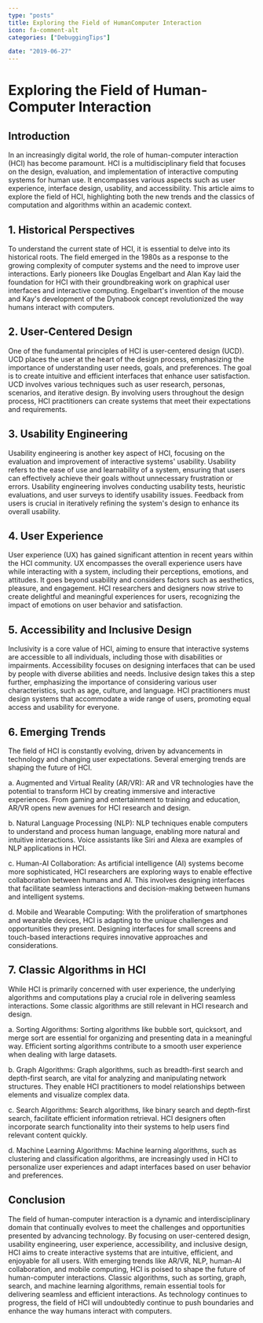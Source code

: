 ```yaml
---
type: "posts"
title: Exploring the Field of HumanComputer Interaction
icon: fa-comment-alt
categories: ["DebuggingTips"]

date: "2019-06-27"
---
```




# Exploring the Field of Human-Computer Interaction

## Introduction

In an increasingly digital world, the role of human-computer interaction (HCI) has become paramount. HCI is a multidisciplinary field that focuses on the design, evaluation, and implementation of interactive computing systems for human use. It encompasses various aspects such as user experience, interface design, usability, and accessibility. This article aims to explore the field of HCI, highlighting both the new trends and the classics of computation and algorithms within an academic context.

## 1. Historical Perspectives

To understand the current state of HCI, it is essential to delve into its historical roots. The field emerged in the 1980s as a response to the growing complexity of computer systems and the need to improve user interactions. Early pioneers like Douglas Engelbart and Alan Kay laid the foundation for HCI with their groundbreaking work on graphical user interfaces and interactive computing. Engelbart's invention of the mouse and Kay's development of the Dynabook concept revolutionized the way humans interact with computers.

## 2. User-Centered Design

One of the fundamental principles of HCI is user-centered design (UCD). UCD places the user at the heart of the design process, emphasizing the importance of understanding user needs, goals, and preferences. The goal is to create intuitive and efficient interfaces that enhance user satisfaction. UCD involves various techniques such as user research, personas, scenarios, and iterative design. By involving users throughout the design process, HCI practitioners can create systems that meet their expectations and requirements.

## 3. Usability Engineering

Usability engineering is another key aspect of HCI, focusing on the evaluation and improvement of interactive systems' usability. Usability refers to the ease of use and learnability of a system, ensuring that users can effectively achieve their goals without unnecessary frustration or errors. Usability engineering involves conducting usability tests, heuristic evaluations, and user surveys to identify usability issues. Feedback from users is crucial in iteratively refining the system's design to enhance its overall usability.

## 4. User Experience

User experience (UX) has gained significant attention in recent years within the HCI community. UX encompasses the overall experience users have while interacting with a system, including their perceptions, emotions, and attitudes. It goes beyond usability and considers factors such as aesthetics, pleasure, and engagement. HCI researchers and designers now strive to create delightful and meaningful experiences for users, recognizing the impact of emotions on user behavior and satisfaction.

## 5. Accessibility and Inclusive Design

Inclusivity is a core value of HCI, aiming to ensure that interactive systems are accessible to all individuals, including those with disabilities or impairments. Accessibility focuses on designing interfaces that can be used by people with diverse abilities and needs. Inclusive design takes this a step further, emphasizing the importance of considering various user characteristics, such as age, culture, and language. HCI practitioners must design systems that accommodate a wide range of users, promoting equal access and usability for everyone.

## 6. Emerging Trends

The field of HCI is constantly evolving, driven by advancements in technology and changing user expectations. Several emerging trends are shaping the future of HCI.

a. Augmented and Virtual Reality (AR/VR): AR and VR technologies have the potential to transform HCI by creating immersive and interactive experiences. From gaming and entertainment to training and education, AR/VR opens new avenues for HCI research and design.

b. Natural Language Processing (NLP): NLP techniques enable computers to understand and process human language, enabling more natural and intuitive interactions. Voice assistants like Siri and Alexa are examples of NLP applications in HCI.

c. Human-AI Collaboration: As artificial intelligence (AI) systems become more sophisticated, HCI researchers are exploring ways to enable effective collaboration between humans and AI. This involves designing interfaces that facilitate seamless interactions and decision-making between humans and intelligent systems.

d. Mobile and Wearable Computing: With the proliferation of smartphones and wearable devices, HCI is adapting to the unique challenges and opportunities they present. Designing interfaces for small screens and touch-based interactions requires innovative approaches and considerations.

## 7. Classic Algorithms in HCI

While HCI is primarily concerned with user experience, the underlying algorithms and computations play a crucial role in delivering seamless interactions. Some classic algorithms are still relevant in HCI research and design.

a. Sorting Algorithms: Sorting algorithms like bubble sort, quicksort, and merge sort are essential for organizing and presenting data in a meaningful way. Efficient sorting algorithms contribute to a smooth user experience when dealing with large datasets.

b. Graph Algorithms: Graph algorithms, such as breadth-first search and depth-first search, are vital for analyzing and manipulating network structures. They enable HCI practitioners to model relationships between elements and visualize complex data.

c. Search Algorithms: Search algorithms, like binary search and depth-first search, facilitate efficient information retrieval. HCI designers often incorporate search functionality into their systems to help users find relevant content quickly.

d. Machine Learning Algorithms: Machine learning algorithms, such as clustering and classification algorithms, are increasingly used in HCI to personalize user experiences and adapt interfaces based on user behavior and preferences.

## Conclusion

The field of human-computer interaction is a dynamic and interdisciplinary domain that continually evolves to meet the challenges and opportunities presented by advancing technology. By focusing on user-centered design, usability engineering, user experience, accessibility, and inclusive design, HCI aims to create interactive systems that are intuitive, efficient, and enjoyable for all users. With emerging trends like AR/VR, NLP, human-AI collaboration, and mobile computing, HCI is poised to shape the future of human-computer interactions. Classic algorithms, such as sorting, graph, search, and machine learning algorithms, remain essential tools for delivering seamless and efficient interactions. As technology continues to progress, the field of HCI will undoubtedly continue to push boundaries and enhance the way humans interact with computers.